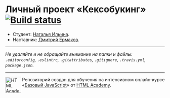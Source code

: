 # Личный проект «Кексобукинг» [![Build status][travis-image]][travis-url]

* Студент: [Наталья Ильина](https://up.htmlacademy.ru/javascript/11/user/38944).
* Наставник: [Дмитрий Ермаков](https://htmlacademy.ru/profile/id195904).

---

_Не удаляйте и не обращайте внимание на папки и файлы:_<br>
_`.editorconfig`, `.eslintrc`, `.gitattributes`, `.gitignore`, `.travis.yml`, `package.json`._

---

<a href="https://htmlacademy.ru/intensive/javascript"><img align="left" width="50" height="50" title="HTML Academy" src="https://up.htmlacademy.ru/static/img/intensive/javascript/logo-for-github.svg"></a>

Репозиторий создан для обучения на интенсивном онлайн‑курсе «[Базовый JavaScript](https://htmlacademy.ru/intensive/javascript)» от [HTML Academy](https://htmlacademy.ru).

[travis-image]: https://travis-ci.org/htmlacademy-javascript/38944-keksobooking.svg?branch=master
[travis-url]: https://travis-ci.org/htmlacademy-javascript/38944-keksobooking
